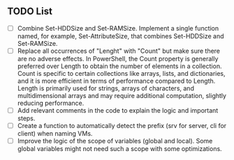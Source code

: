 ## TODO List

- [ ] Combine Set-HDDSize and Set-RAMSize. Implement a single function named, for example, Set-AttributeSize, that combines Set-HDDSize and Set-RAMSize.
- [ ] Replace all occurrences of "Lenght" with "Count" but make sure there are no adverse effects. In PowerShell, the Count property is generally preferred over Length to obtain the number of elements in a collection. Count is specific to certain collections like arrays, lists, and dictionaries, and it is more efficient in terms of performance compared to Length. Length is primarily used for strings, arrays of characters, and multidimensional arrays and may require additional computation, slightly reducing performance.
- [ ] Add relevant comments in the code to explain the logic and important steps.
- [ ] Create a function to automatically detect the prefix (srv for server, cli for client) when naming VMs.
- [ ] Improve the logic of the scope of variables (global and local). Some global variables might not need such a scope with some optimizations.
